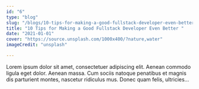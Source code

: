 ```yaml
---
id: "6"
type: "blog"
slug: "/blogs/10-tips-for-making-a-good-fullstack-developer-even-better"
title: "10 Tips for Making a Good Fullstack Developer Even Better "
date: "2021-01-01"
cover: "https://source.unsplash.com/1000x400/?nature,water"
imageCredit: "unsplash"

---
```


Lorem ipsum dolor sit amet, consectetuer adipiscing elit. Aenean commodo ligula eget dolor. Aenean massa. Cum sociis natoque penatibus et magnis dis parturient montes, nascetur ridiculus mus. Donec quam felis, ultricies...